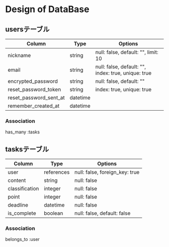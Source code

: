# Design of DataBase

## usersテーブル
|Column                |Type    |Options                                            |
|----------------------|--------|---------------------------------------------------|
|nickname              |string  |null: false, default: "", limit: 10                |
|email                 |string  |null: false, default: "", index: true, unique: true|
|encrypted_password    |string  |null: false, default: ""                           |
|reset_password_token  |string  |index: true, unique: true                          |
|reset_password_sent_at|datetime|                                                   |
|remember_created_at   |datetime|                                                   |

### Association
has_many :tasks

## tasksテーブル
|Column        |Type      |Options                       |
|--------------|----------|------------------------------|
|user          |references|null: false, foreign_key: true|
|content       |string    |null: false                   |
|classification|integer   |null: false                   |
|point         |integer   |null: false                   |
|deadline      |datetime  |null: false                   |
|is_complete   |boolean   |null: false, default: false   |

### Association
belongs_to :user
